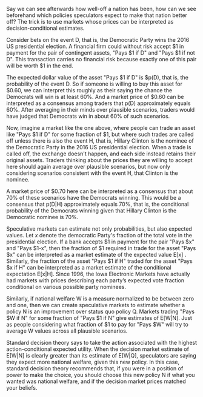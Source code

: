 Say we can see afterwards how well-off a nation has been, how can we see beforehand which policies speculators expect to make that nation better off? The trick is to use markets whose prices can be interpreted as decision-conditional estimates.

Consider bets on the event D, that is, the Democratic Party wins the 2016 US presidential election. A financial firm could without risk accept $1 in payment for the pair of contingent assets, "Pays $1 if D" and "Pays $1 if not D". This transaction carries no financial risk because exactly one of this pair will be worth $1 in the end.

The expected dollar value of the asset "Pays $1 if D" is $p(D), that is, the probability of the event D. So if someone is willing to buy this asset for $0.60, we can interpret this roughly as their saying the chance the Democrats will win is at least 60%. And a market price of $0.60 can be interpreted as a consensus among traders that p(D) approximately equals 60%. After averaging in their minds over plausible scenarios, traders would have judged that Democrats win in about 60% of such scenarios.

Now, imagine a market like the one above, where people can trade an asset like "Pays $1 if D" for some fraction of $1, but where such trades are called off unless there is also the event H, that is, Hillary Clinton is the nominee of the Democratic Party in the 2016 US presidential election. When a trade is called off, the exchange doesn't happen, and each side instead retains their original assets. Traders thinking about the prices they are willing to accept here should again average over plausible scenarios, but now only considering scenarios consistent with the event H, that Clinton is the nominee.

A market price of $0.70 here can be interpreted as a consensus that about 70% of these scenarios have the Democrats winning. This would be a consensus that p(D|H) approximately equals 70%, that is, the conditional probability of the Democrats winning given that Hillary Clinton is the Democratic nominee is 70%.

Speculative markets can estimate not only probabilities, but also expected values. Let $x$ denote the democratic Party's fraction of the total vote in the presidential election. If a bank accepts $1 in payment for the pair "Pays $x" and "Pays $1-x", then the fraction of $1 required in trade for the asset "Pays $x" can be interpreted as a market estimate of the expected value E\[x\] . Similarly, the fraction of the asset "Pays $1 if H" traded for the asset "Pays $x if H" can be interpreted as a market estimate of the conditional expectation E\[x|H\].  Since 1996, the Iowa Electronic Markets have actually had markets with prices describing each party’s expected vote fraction conditional on various possible party nominees.

Similarly, if national welfare W is a measure normalized to be between zero and one, then we can create speculative markets to estimate whether a policy N is an improvement over status quo policy Q. Markets trading "Pays $W if N" for some fraction of "Pays $1 if N" give estimates of E\[W|N\]. Just as people considering what fraction of $1 to pay for "Pays $W" will try to average W values across all plausible scenarios.

Standard decision theory says to take the action associated with the highest action-conditional expected utility. When the decision market estimate of E\[W|N\] is clearly greater than its estimate of E\[W|Q\], speculators are saying they expect more national welfare, given this new policy. In this case, standard decision theory recommends that, if you were in a position of power to make the choice, you should choose this new policy N if what you wanted was national welfare, and if the decision market prices matched your beliefs.